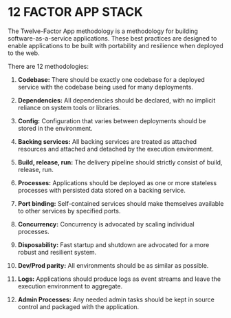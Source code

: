 # **12 FACTOR APP STACK**

The Twelve-Factor App methodology is a methodology for building software-as-a-service applications. These best practices are designed to enable applications to be built with portability and resilience when deployed to the web.

There are 12 methodologies:

1. **Codebase:**
   There should be exactly one codebase for a deployed service with the codebase being used for many deployments.

2. **Dependencies:**
   All dependencies should be declared, with no implicit reliance on system tools or libraries.

3. **Config:**
   Configuration that varies between deployments should be stored in the environment.

4. **Backing services:**
   All backing services are treated as attached resources and attached and detached by the execution environment.

5. **Build, release, run:**
   The delivery pipeline should strictly consist of build, release, run.

6. **Processes:**
   Applications should be deployed as one or more stateless processes with persisted data stored on a backing service.

7. **Port binding:**
   Self-contained services should make themselves available to other services by specified ports.

8. **Concurrency:**
   Concurrency is advocated by scaling individual processes.

9. **Disposability:**
   Fast startup and shutdown are advocated for a more robust and resilient system.

10. **Dev/Prod parity:**
    All environments should be as similar as possible.

11. **Logs:**
    Applications should produce logs as event streams and leave the execution environment to aggregate.

12. **Admin Processes:**
    Any needed admin tasks should be kept in source control and packaged with the application.
